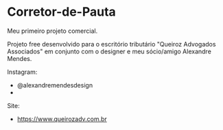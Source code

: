 # Corretor-de-Pauta
Meu primeiro projeto comercial. 


Projeto free desenvolvido para o escritório tributário "Queiroz Advogados Associados" em conjunto com o designer e meu sócio/amigo Alexandre Mendes. 

Instagram:
- @alexandremendesdesign
- 
Site:
- https://www.queirozadv.com.br
